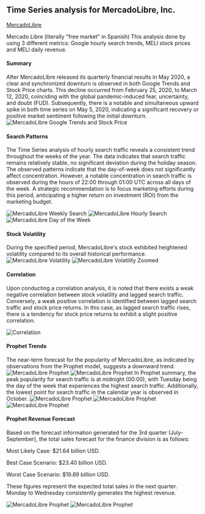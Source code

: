## Time Series analysis for MercadoLibre, Inc. 
[MercadoLibre](https://www.mercadolibre.com)

Mercado Libre (literally "free market" in Spanish)
This analysis done by using 3 different metrics: Google hourly search trends, MELI stock prices and MELI daily revenue.
#### Summary

After MercadoLibre released its quarterly financial results in May 2020, a clear and synchronized downturn is observed in both Google Trends and Stock Price charts. This decline occurred from February 25, 2020, to March 12, 2020, coinciding with the global pandemic-induced fear, uncertainty, and doubt (FUD). Subsequently, there is a notable and simultaneous upward spike in both time series on May 5, 2020, indicating a significant recovery or positive market sentiment following the initial downturn.
![MercadoLibre Google Trends and Stock Price](images/bokeh_plot.png)

#### Search Patterns 

The Time Series analysis of hourly search traffic reveals a consistent trend throughout the weeks of the year. The data indicates that search traffic remains relatively stable, no significant deviation during the holiday season. The observed patterns indicate that the day-of-week does not significantly affect concentration. However, a notable concentration in search traffic is observed during the hours of 22:00 through 01:00 UTC across all days of the week. A strategic recommendation is to focus marketing efforts during this period, anticipating a higher return on investment (ROI) from the marketing budget.

![MercadoLibre Weekly Search](images/weekly_search.png)
![MercadoLibre Hourly Search](images/hourly_search.png)
![MercadoLibre Day of the Week](images/dayofweek.png)

#### Stock Volatility
During the specified period, MercadoLibre's stock exhibited heightened volatility compared to its overall historical performance.
![MercadoLibre Volatility](images/stock_volatility.png)
![MercadoLibre Volatility Zoomed](images/zommed_volatility.png)

#### Correlation
Upon conducting a correlation analysis, it is noted that there exists a weak negative correlation between stock volatility and lagged search traffic. Conversely, a weak positive correlation is identified between lagged search traffic and stock price returns. In this case, as lagged search traffic rises, there is a tendency for stock price returns to exhibit a slight positive correlation.

![Correlation](images/corrolation.png)

#### Prophet Trends
The near-term forecast for the popularity of MercadoLibre, as indicated by observations from the Prophet model, suggests a downward trend.
![MercadoLibre Prophet](images/overall_trend.png)
![MercadoLibre Prophet](images/trend.png)
In Prophet summary, the peak popularity for search traffic is at midnight (00:00), with Tuesday being the day of the week that experiences the highest search traffic. Additionally, the lowest point for search traffic in the calendar year is observed in October.
![MercadoLibre Prophet](images/yearly_trend.png)
![MercadoLibre Prophet](images/weekly_trend.png)
![MercadoLibre Prophet](images/daily_trend.png)

#### Prophet Revenue Forecast

Based on the forecast information generated for the 3rd quarter (July-September), the total sales forecast for the finance division is as follows:

Most Likely Case: $21.64 billion USD.

Best Case Scenario: $23.40 billion USD.   

Worst Case Scenario: $19.89 billion USD.

These figures represent the expected total sales in the next quarter. Monday to Wednesday consistently generates the highest revenue.

![MercadoLibre Prophet](images/Revenue_forcast.png)
![MercadoLibre Prophet](images/daily_revenue.png)

